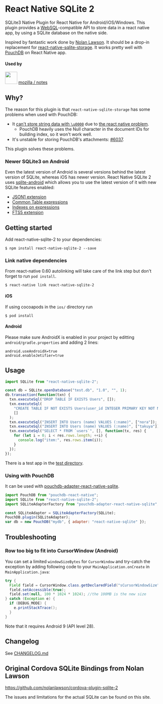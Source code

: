# React Native SQLite 2

SQLite3 Native Plugin for React Native for Android/iOS/Windows.
This plugin provides a [WebSQL](http://www.w3.org/TR/webdatabase/)-compatible API to store data in a react native app, by using a SQLite database on the native side.

Inspired by fantastic work done by [Nolan Lawson](https://github.com/nolanlawson/cordova-plugin-sqlite-2).
It should be a drop-in replacement for [react-native-sqlite-storage](https://github.com/andpor/react-native-sqlite-storage).
It works pretty well with [PouchDB](https://github.com/stockulus/pouchdb-react-native) on React Native app.

#### Used by

<img src="https://raw.githubusercontent.com/craftzdog/react-native-sqlite-2/master/docs/firefox-logo.png" width="40" /> [mozilla / notes](https://github.com/mozilla/notes)

## Why?

The reason for this plugin is that `react-native-sqlite-storage` has some problems when used with PouchDB:

- It [can't store string data with `\u0000`](https://github.com/andpor/react-native-sqlite-storage/issues/107) due to [the react native problem](https://github.com/facebook/react-native/issues/12731).
  - PouchDB heavily uses the Null character in the document IDs for building index, so it won't work well.
- It's unstable for storing PouchDB's attachments: [#6037](https://github.com/pouchdb/pouchdb/issues/6037).

This plugin solves these problems.

### Newer SQLite3 on Android

Even the latest version of Android is several versions behind the latest version of SQLite, whereas iOS has newer version.
React Native SQLite 2 uses [sqlite-android](https://github.com/requery/sqlite-android) which allows you to use the latest version of it with new SQLite features enabled:

- [JSON1 extension](https://www.sqlite.org/json1.html)
- [Common Table expressions](https://www.sqlite.org/lang_with.html)
- [Indexes on expressions](https://www.sqlite.org/expridx.html)
- [FTS5 extension](https://sqlite.org/fts5.html)

## Getting started

Add react-native-sqlite-2 to your dependencies:

```shell
$ npm install react-native-sqlite-2 --save
```

### Link native dependencies

From react-native 0.60 autolinking will take care of the link step but don't forget to run `pod install`.

```shell
$ react-native link react-native-sqlite-2
```

#### iOS

If using cocoapods in the `ios/` directory run

```shell
$ pod install
```

#### Android

Please make sure AndroidX is enabled in your project by editting `android/gradle.properties` and adding 2 lines:

```
android.useAndroidX=true
android.enableJetifier=true
```

## Usage

```javascript
import SQLite from "react-native-sqlite-2";

const db = SQLite.openDatabase("test.db", "1.0", "", 1);
db.transaction(function(txn) {
  txn.executeSql("DROP TABLE IF EXISTS Users", []);
  txn.executeSql(
    "CREATE TABLE IF NOT EXISTS Users(user_id INTEGER PRIMARY KEY NOT NULL, name VARCHAR(30))",
    []
  );
  txn.executeSql("INSERT INTO Users (name) VALUES (:name)", ["nora"]);
  txn.executeSql("INSERT INTO Users (name) VALUES (:name)", ["takuya"]);
  txn.executeSql("SELECT * FROM `users`", [], function(tx, res) {
    for (let i = 0; i < res.rows.length; ++i) {
      console.log("item:", res.rows.item(i));
    }
  });
});
```

There is a test app in the [test directory](https://github.com/craftzdog/react-native-sqlite-2/tree/master/test).

### Using with PouchDB

It can be used with [pouchdb-adapter-react-native-sqlite](https://github.com/craftzdog/pouchdb-adapter-react-native-sqlite).

```javascript
import PouchDB from "pouchdb-react-native";
import SQLite from "react-native-sqlite-2";
import SQLiteAdapterFactory from "pouchdb-adapter-react-native-sqlite";

const SQLiteAdapter = SQLiteAdapterFactory(SQLite);
PouchDB.plugin(SQLiteAdapter);
var db = new PouchDB("mydb", { adapter: "react-native-sqlite" });
```

## Troubleshooting

### Row too big to fit into CursorWindow (Android)

You can set a limited `windowSizeBytes` for `CursorWindow` and try-catch the exception by adding following code to your `MainApplication.onCreate` in `MainApplication.java`:

```java
try {
  Field field = CursorWindow.class.getDeclaredField("sCursorWindowSize");
  field.setAccessible(true);
  field.set(null, 100 * 1024 * 1024); //the 100MB is the new size
} catch (Exception e) {
  if (DEBUG_MODE) {
    e.printStackTrace();
  }
}
```

Note that it requires Android 9 (API level 28).

## Changelog

See [CHANGELOG.md](./CHANGELOG.md)

## Original Cordova SQLite Bindings from Nolan Lawson

https://github.com/nolanlawson/cordova-plugin-sqlite-2

The issues and limitations for the actual SQLite can be found on this site.
